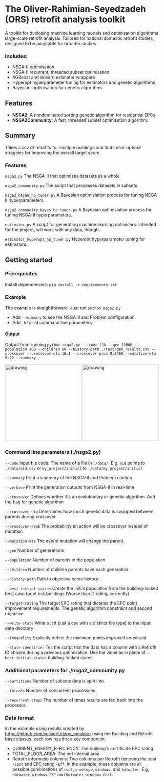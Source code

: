 # The Oliver-Rahimian-Seyedzadeh (ORS) retrofit analysis toolkit 
A toolkit for dveloping machine learning models and optimisation algorithms large-scale retrofit analysis. Tailored for national domestic retrofit studies, designed to be adaptable for broader studies. 

### Includes:
- NSGA-II optimisation
- NSGA-II recurrent, threaded subset optimisation
- XGBoost and sklearn estimator wrappers
- Hyperopt hyperparameter tuning for estimators and genetic algorithms
- Bayesian-optimisation for genetic algorithms

## Features
 - **NSGA2**: A nondominated sorting genetic algorithm for residential EPCs.
 - **NSGA2Community**: A fast, threaded subset optimisation algorithm. 
## Summary
Takes a csv of retrofits for multiple buildings and finds near-optimal strageies for improving the overall target score. 

### Features
`nsga2.py` The NSGA-II that optimises datasets as a whole

`nsga2_community.py` The script that processes datasets in subsets

`nsga2_bayes_hp_tuner.py` A Bayesian optimisiation process for tuning NSGA-II hyperparameters.

`nsga2_community_bayes_hp_tuner.py` A Bayesian optimisiation process for tuning NSGA-II hyperparameters.

`estimator.py` A script for generating machine learning optimisers. Intended for the project, will work with any data, though.

`estimator_hyperopt_hp_tuner.py` Hyperopt hyperparameter tuning for estimators.

## Getting started
### Prerequisites
Install dependencies: `pip install -r requirements.txt`
### Example
The example is straightforward. Just run `python nsga2.py` 
- Add `--summary` to see the NSGA-II and Problem configuration.
- Add `-h` to list command line parameters
#### Output
Output from running `python nsga2.py  --code 11k --gen 10000 --population 100 --children 60 --history-path ./test/gen_results.csv --crossover --crossover-eta 16.1 --crossover-prob 0.8460 --mutation-eta 5.22 --summary`

<img src="https://github.com/soliverit/depc_nsga2/assets/3307541/d0273235-bc44-4fd7-ad47-eb77cb3def6d)" alt="drawing" height="250"/>
   
<img src="https://github.com/soliverit/depc_nsga2/assets/3307541/edcf9c16-c146-4992-abb3-1bab41408642)" alt="drawing" height="250"/>



### Command line parameters (./nsga2.py)
`--code` Input file code: The name of a file in `./data/`. E.g, `mid` points to `./data/mid.csv` or `my_project/initial` to `./data/my_project/initial`

`--summary` Print a summary of the NSGA-II and Problem configs

`--verbose` Print the generation outputs from NSGA-II in real-time

`--crossover` Defines whether it's an evolutionary or genetic algorithm. Add the flag for genetic algorithm

`--crossover-eta`  Determines how much genetic data is swapped between parents during crossover

`--crossover-prob` The probability an action will be crossover instead of mutation

`--mutation-eta`  The extent mutation will change the parent. 

`--gen` Number of generations

`--population` Number of parents in the population

`--children` Number of children parents have each generation

`--history-path` Path to objective score history.

`--best-initial-states` Create the initial population from the building-locked best case for at risk buildings (Worse than D rating, currently)

`--target-rating` The target EPC rating that dictates the EPC point improvement requirements. The genetic algorithm constraint and second objective

`--write-state` Write a .stt (just a csv with a distinct file type) to the input data directory

`--inequality` Explicitly define the minimum points improved constraint

`--state-identifier` Tell the script that the data has a column with a Retrofit ID chosen during a previous optimisation. Use the value as in place of `--best-initial-states` building-locked states
### Additional parameters for ./nsga2_community.py
`--partitions` Number of subsets data is split into.

`--threads` Number of concurrent processses

`--recurrent-steps` The number of times results are fed back into the processor.

### Data format
In the example using results created by https://github.com/soliverit/depc_emulator using the Building and Retrofit base classes, each row has three key component:

- CURRENT_ENERGY_EFFICIENCY:  The building's certificate EPC rating
- TOTAL_FLOOR_AREA: The net internal area
- Retrofit informatio columns: Two columns per Retrofit denoting the cost `-Cost` and EPC rating `-Eff`. In the example, these columns are all possible combinations of `roof`, `envelope`, `windows`, and `hotwater`. E.g, `hotwater_windows-Eff` and `hotwater_windows-Cost`.
